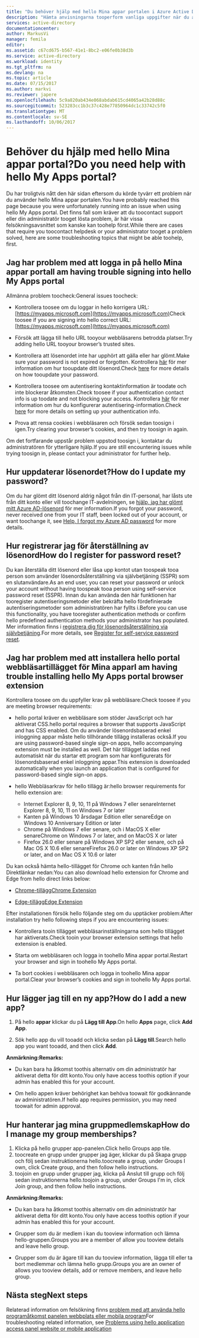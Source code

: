 ```yaml
---
title: "Du behöver hjälp med hello Mina appar portalen i Azure Active Directory aaaDo | Microsoft Docs"
description: "Hämta anvisningarna tooperform vanliga uppgifter när du arbetar med hello åtkomstpanelen."
services: active-directory
documentationcenter: 
author: MarkusVi
manager: femila
editor: 
ms.assetid: c67cd675-b567-41e1-8bc2-e06fe0b38d3b
ms.service: active-directory
ms.workload: identity
ms.tgt_pltfrm: na
ms.devlang: na
ms.topic: article
ms.date: 07/15/2017
ms.author: markvi
ms.reviewer: japere
ms.openlocfilehash: 5c9a820ab434e068abdab615cd4065a42b28d88c
ms.sourcegitcommit: 523283cc1b3c37c428e77850964dc1c33742c5f0
ms.translationtype: MT
ms.contentlocale: sv-SE
ms.lasthandoff: 10/06/2017
---
```

# <a name="do-you-need-help-with-hello-my-apps-portal"></a><span data-ttu-id="09cb6-103">Behöver du hjälp med hello Mina appar portal?</span><span class="sxs-lookup"><span data-stu-id="09cb6-103">Do you need help with hello My Apps portal?</span></span>

<span data-ttu-id="09cb6-104">Du har troligtvis nått den här sidan eftersom du körde tyvärr ett problem när du använder hello Mina appar portalen.</span><span class="sxs-lookup"><span data-stu-id="09cb6-104">You have probably reached this page because you were unfortunately running into an issue when using hello My Apps portal.</span></span> <span data-ttu-id="09cb6-105">Det finns fall som kräver att du toocontact support eller din administratör tooget lösta problem, är här vissa felsökningsavsnittet som kanske kan toohelp först.</span><span class="sxs-lookup"><span data-stu-id="09cb6-105">While there are cases that require you toocontact helpdesk or your administrator tooget a problem solved, here are some troubleshooting topics that might be able toohelp, first.</span></span>

## <a name="i-am-having-trouble-signing-into-hello-my-apps-portal"></a><span data-ttu-id="09cb6-106">Jag har problem med att logga in på hello Mina appar portal</span><span class="sxs-lookup"><span data-stu-id="09cb6-106">I am having trouble signing into hello My Apps portal</span></span>

<span data-ttu-id="09cb6-107">Allmänna problem toocheck:</span><span class="sxs-lookup"><span data-stu-id="09cb6-107">General issues toocheck:</span></span>

- <span data-ttu-id="09cb6-108">Kontrollera toosee om du loggar in hello korrigera URL: [https://myapps.microsoft.com](https://myapps.microsoft.com)</span><span class="sxs-lookup"><span data-stu-id="09cb6-108">Check toosee if you are signing into hello correct URL: [https://myapps.microsoft.com](https://myapps.microsoft.com)</span></span>

- <span data-ttu-id="09cb6-109">Försök att lägga till hello URL tooyour webbläsarens betrodda platser.</span><span class="sxs-lookup"><span data-stu-id="09cb6-109">Try adding hello URL tooyour browser’s trusted sites.</span></span>

- <span data-ttu-id="09cb6-110">Kontrollera att lösenordet inte har upphört att gälla eller har glömt.</span><span class="sxs-lookup"><span data-stu-id="09cb6-110">Make sure your password is not expired or forgotten.</span></span> <span data-ttu-id="09cb6-111">Kontrollera [här](active-directory-passwords-update-your-own-password.md) för mer information om hur tooupdate ditt lösenord.</span><span class="sxs-lookup"><span data-stu-id="09cb6-111">Check [here](active-directory-passwords-update-your-own-password.md) for more details on how tooupdate your password.</span></span>

- <span data-ttu-id="09cb6-112">Kontrollera toosee om autentisering kontaktinformation är toodate och inte blockerar åtkomsten.</span><span class="sxs-lookup"><span data-stu-id="09cb6-112">Check toosee if your authentication contact info is up toodate and not blocking your access.</span></span> <span data-ttu-id="09cb6-113">Kontrollera [här](https://docs.microsoft.com/en-us/azure/multi-factor-authentication/end-user/multi-factor-authentication-end-user) för mer information om hur du konfigurerar autentisering-information.</span><span class="sxs-lookup"><span data-stu-id="09cb6-113">Check [here](https://docs.microsoft.com/en-us/azure/multi-factor-authentication/end-user/multi-factor-authentication-end-user) for more details on setting up your authentication info.</span></span>

- <span data-ttu-id="09cb6-114">Prova att rensa cookies i webbläsaren och försök sedan toosign i igen.</span><span class="sxs-lookup"><span data-stu-id="09cb6-114">Try clearing your browser’s cookies, and then try toosign in again.</span></span>

<span data-ttu-id="09cb6-115">Om det fortfarande uppstår problem uppstod toosign i, kontaktar du administratören för ytterligare hjälp.</span><span class="sxs-lookup"><span data-stu-id="09cb6-115">If you are still encountering issues while trying toosign in, please contact your administrator for further help.</span></span>


## <a name="how-do-i-update-my-password"></a><span data-ttu-id="09cb6-116">Hur uppdaterar lösenordet?</span><span class="sxs-lookup"><span data-stu-id="09cb6-116">How do I update my password?</span></span>

<span data-ttu-id="09cb6-117">Om du har glömt ditt lösenord aldrig något från din IT-personal, har låsts ute från ditt konto eller vill toochange IT-avdelningen, se [hjälp, jag har glömt mitt Azure AD-lösenord](active-directory-passwords-update-your-own-password.md) för mer information.</span><span class="sxs-lookup"><span data-stu-id="09cb6-117">If you forgot your password, never received one from your IT staff, been locked out of your account, or want toochange it, see [Help, I forgot my Azure AD password](active-directory-passwords-update-your-own-password.md) for more details.</span></span>

## <a name="how-do-i-register-for-password-reset"></a><span data-ttu-id="09cb6-118">Hur registrerar jag för återställning av lösenord</span><span class="sxs-lookup"><span data-stu-id="09cb6-118">How do I register for password reset?</span></span>

<span data-ttu-id="09cb6-119">Du kan återställa ditt lösenord eller låsa upp kontot utan toospeak tooa person som använder lösenordsåterställning via självbetjäning (SSPR) som en slutanvändare.</span><span class="sxs-lookup"><span data-stu-id="09cb6-119">As an end user, you can reset your password or unlock your account without having toospeak tooa person using self-service password reset (SSPR).</span></span> <span data-ttu-id="09cb6-120">Innan du kan använda den här funktionen har tooregister autentiseringsmetoder eller bekräfta hello fördefinierade autentiseringsmetoder som administratören har fyllts i.</span><span class="sxs-lookup"><span data-stu-id="09cb6-120">Before you can use this functionality, you have tooregister authentication methods or confirm hello predefined authentication methods your administrator has populated.</span></span> <span data-ttu-id="09cb6-121">Mer information finns i [registrera dig för lösenordsåterställning via självbetjäning](active-directory-passwords-reset-register.md).</span><span class="sxs-lookup"><span data-stu-id="09cb6-121">For more details, see [Register for self-service password reset](active-directory-passwords-reset-register.md).</span></span>


## <a name="i-am-having-trouble-installing-hello-my-apps-portal-browser-extension"></a><span data-ttu-id="09cb6-122">Jag har problem med att installera hello portal webbläsartillägget för Mina appar</span><span class="sxs-lookup"><span data-stu-id="09cb6-122">I am having trouble installing hello My Apps portal browser extension</span></span>

<span data-ttu-id="09cb6-123">Kontrollera toosee om du uppfyller krav på webbläsare:</span><span class="sxs-lookup"><span data-stu-id="09cb6-123">Check toosee if you are meeting browser requirements:</span></span>

- <span data-ttu-id="09cb6-124">hello portal kräver en webbläsare som stöder JavaScript och har aktiverat CSS.</span><span class="sxs-lookup"><span data-stu-id="09cb6-124">hello portal requires a browser that supports JavaScript and has CSS enabled.</span></span> <span data-ttu-id="09cb6-125">Om du använder lösenordsbaserad enkel inloggning appar måste hello tillhörande tillägg installeras också.</span><span class="sxs-lookup"><span data-stu-id="09cb6-125">If you are using password-based single sign-on apps, hello accompanying extension must be installed as well.</span></span> <span data-ttu-id="09cb6-126">Det här tillägget laddas ned automatiskt när du startar ett program som har konfigurerats för lösenordsbaserad enkel inloggning appar.</span><span class="sxs-lookup"><span data-stu-id="09cb6-126">This extension is downloaded automatically when you launch an application that is configured for password-based single sign-on apps.</span></span>

- <span data-ttu-id="09cb6-127">hello Webbläsarkrav för hello tillägg är:</span><span class="sxs-lookup"><span data-stu-id="09cb6-127">hello browser requirements for hello extension are:</span></span>
    - <span data-ttu-id="09cb6-128">Internet Explorer 8, 9, 10, 11 på Windows 7 eller senare</span><span class="sxs-lookup"><span data-stu-id="09cb6-128">Internet Explorer 8, 9, 10, 11 on Windows 7 or later</span></span>
    - <span data-ttu-id="09cb6-129">Kanten på Windows 10 årsdagar Edition eller senare</span><span class="sxs-lookup"><span data-stu-id="09cb6-129">Edge on Windows 10 Anniversary Edition or later</span></span>
    - <span data-ttu-id="09cb6-130">Chrome på Windows 7 eller senare, och i MacOS X eller senare</span><span class="sxs-lookup"><span data-stu-id="09cb6-130">Chrome on Windows 7 or later, and on MacOS X or later</span></span>
    - <span data-ttu-id="09cb6-131">Firefox 26.0 eller senare på Windows XP SP2 eller senare, och på Mac OS X 10.6 eller senare</span><span class="sxs-lookup"><span data-stu-id="09cb6-131">Firefox 26.0 or later on Windows XP SP2 or later, and on Mac OS X 10.6 or later</span></span>

<span data-ttu-id="09cb6-132">Du kan också hämta hello-tillägget för Chrome och kanten från hello Direktlänkar nedan:</span><span class="sxs-lookup"><span data-stu-id="09cb6-132">You can also download hello extension for Chrome and Edge from hello direct links below:</span></span>

- [<span data-ttu-id="09cb6-133">Chrome-tillägg</span><span class="sxs-lookup"><span data-stu-id="09cb6-133">Chrome Extension</span></span>](https://chrome.google.com/webstore/detail/access-panel-extension/ggjhpefgjjfobnfoldnjipclpcfbgbhl)

- [<span data-ttu-id="09cb6-134">Edge-tillägg</span><span class="sxs-lookup"><span data-stu-id="09cb6-134">Edge Extension</span></span>](https://www.microsoft.com/store/apps/9pc9sckkzk84)

<span data-ttu-id="09cb6-135">Efter installationen försök hello följande steg om du upptäcker problem:</span><span class="sxs-lookup"><span data-stu-id="09cb6-135">After installation try hello following steps if you are encountering issues:</span></span>

- <span data-ttu-id="09cb6-136">Kontrollera tooin tillägget webbläsarinställningarna som hello tillägget har aktiverats.</span><span class="sxs-lookup"><span data-stu-id="09cb6-136">Check tooin your browser extension settings that hello extension is enabled.</span></span>

- <span data-ttu-id="09cb6-137">Starta om webbläsaren och logga in toohello Mina appar portal.</span><span class="sxs-lookup"><span data-stu-id="09cb6-137">Restart your browser and sign in toohello My Apps portal.</span></span>

- <span data-ttu-id="09cb6-138">Ta bort cookies i webbläsaren och logga in toohello Mina appar portal.</span><span class="sxs-lookup"><span data-stu-id="09cb6-138">Clear your browser’s cookies and sign in toohello My Apps portal.</span></span>

## <a name="how-do-i-add-a-new-app"></a><span data-ttu-id="09cb6-139">Hur lägger jag till en ny app?</span><span class="sxs-lookup"><span data-stu-id="09cb6-139">How do I add a new app?</span></span>

1.  <span data-ttu-id="09cb6-140">På hello **appar** klickar du på **Lägg till App**.</span><span class="sxs-lookup"><span data-stu-id="09cb6-140">On hello **Apps** page, click **Add App**.</span></span>

2.  <span data-ttu-id="09cb6-141">Sök hello app du vill tooadd och klicka sedan på **Lägg till**.</span><span class="sxs-lookup"><span data-stu-id="09cb6-141">Search hello app you want tooadd, and then click **Add**.</span></span>

<span data-ttu-id="09cb6-142">**Anmärkning:**</span><span class="sxs-lookup"><span data-stu-id="09cb6-142">**Remarks:**</span></span>

- <span data-ttu-id="09cb6-143">Du kan bara ha åtkomst toothis alternativ om din administratör har aktiverat detta för ditt konto.</span><span class="sxs-lookup"><span data-stu-id="09cb6-143">You only have access toothis option if your admin has enabled this for your account.</span></span>

- <span data-ttu-id="09cb6-144">Om hello appen kräver behörighet kan behöva toowait för godkännande av administratören.</span><span class="sxs-lookup"><span data-stu-id="09cb6-144">If hello app requires permission, you may need toowait for admin approval.</span></span>


## <a name="how-do-i-manage-my-group-memberships"></a><span data-ttu-id="09cb6-145">Hur hanterar jag mina gruppmedlemskap</span><span class="sxs-lookup"><span data-stu-id="09cb6-145">How do I manage my group memberships?</span></span>

1. <span data-ttu-id="09cb6-146">Klicka på hello grupper app-panelen.</span><span class="sxs-lookup"><span data-stu-id="09cb6-146">Click hello Groups app tile.</span></span> 
2. <span data-ttu-id="09cb6-147">toocreate en grupp under grupper jag äger, klickar du på Skapa grupp och följ sedan instruktionerna hello.</span><span class="sxs-lookup"><span data-stu-id="09cb6-147">toocreate a group, under Groups I own, click Create group, and then follow hello instructions.</span></span>
3. <span data-ttu-id="09cb6-148">toojoin en grupp under grupper jag, klicka på Anslut till grupp och följ sedan instruktionerna hello.</span><span class="sxs-lookup"><span data-stu-id="09cb6-148">toojoin a group, under Groups I'm in, click Join group, and then follow hello instructions.</span></span>

<span data-ttu-id="09cb6-149">**Anmärkning:**</span><span class="sxs-lookup"><span data-stu-id="09cb6-149">**Remarks:**</span></span>

- <span data-ttu-id="09cb6-150">Du kan bara ha åtkomst toothis alternativ om din administratör har aktiverat detta för ditt konto.</span><span class="sxs-lookup"><span data-stu-id="09cb6-150">You only have access toothis option if your admin has enabled this for your account.</span></span>

- <span data-ttu-id="09cb6-151">Grupper som du är medlem i kan du tooview information och lämna hello-gruppen.</span><span class="sxs-lookup"><span data-stu-id="09cb6-151">Groups you are a member of allow you tooview details and leave hello group.</span></span>

- <span data-ttu-id="09cb6-152">Grupper som du är ägare till kan du tooview information, lägga till eller ta bort medlemmar och lämna hello grupp.</span><span class="sxs-lookup"><span data-stu-id="09cb6-152">Groups you are an owner of allows you tooview details, add or remove members, and leave hello group.</span></span>


## <a name="next-steps"></a><span data-ttu-id="09cb6-153">Nästa steg</span><span class="sxs-lookup"><span data-stu-id="09cb6-153">Next steps</span></span>

<span data-ttu-id="09cb6-154">Relaterad information om felsökning finns [problem med att använda hello programåtkomst panelen webbplats eller mobila program](active-directory-application-access-panel-content-map.md)</span><span class="sxs-lookup"><span data-stu-id="09cb6-154">For troubleshooting related information, see [Problems using hello application access panel website or mobile application](active-directory-application-access-panel-content-map.md)</span></span>

